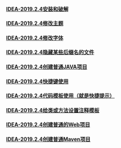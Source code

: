 #### [IDEA-2019.2.4安装和破解][1]
#### [IDEA-2019.2.4修改主题][2]
#### [IDEA-2019.2.4修改字体][3]
#### [IDEA-2019.2.4隐藏某些后缀名的文件][4]
#### [IDEA-2019.2.4创建普通JAVA项目][5]
#### [IDEA-2019.2.4快捷键使用][6]
#### [IDEA-2019.2.4代码模板使用（就是快捷提示）][7]
#### [IDEA-2019.2.4给类或方法设置注释模板][8]
#### [IDEA-2019.2.4创建普通的Web项目][9]
#### [IDEA-2019.2.4创建普通Maven项目][10]

[1]: https://github.com/firechiang/idea-test/tree/master/docs/install.md
[2]: https://github.com/firechiang/idea-test/tree/master/docs/install.md
[3]: https://github.com/firechiang/idea-test/tree/master/docs/font.md
[4]: https://github.com/firechiang/idea-test/tree/master/docs/simaple-java.md
[5]: https://github.com/firechiang/idea-test/tree/master/docs/simaple-java.md
[6]: https://github.com/firechiang/idea-test/tree/master/docs/shortcutkeys.md
[7]: https://github.com/firechiang/idea-test/tree/master/docs/templste.md
[8]: https://github.com/firechiang/idea-test/tree/master/docs/classtemplste.md
[9]: https://github.com/firechiang/idea-test/tree/master/docs/webproject.md
[10]: https://github.com/firechiang/idea-test/tree/master/docs/mavenproject.md
